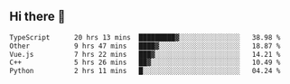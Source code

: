 ## Hi there 👋

<!--START_SECTION:waka-->

```txt
TypeScript      20 hrs 13 mins  █████████▓░░░░░░░░░░░░░░░   38.98 %
Other           9 hrs 47 mins   ████▓░░░░░░░░░░░░░░░░░░░░   18.87 %
Vue.js          7 hrs 22 mins   ███▓░░░░░░░░░░░░░░░░░░░░░   14.21 %
C++             5 hrs 26 mins   ██▓░░░░░░░░░░░░░░░░░░░░░░   10.49 %
Python          2 hrs 11 mins   █░░░░░░░░░░░░░░░░░░░░░░░░   04.24 %
```

<!--END_SECTION:waka-->

